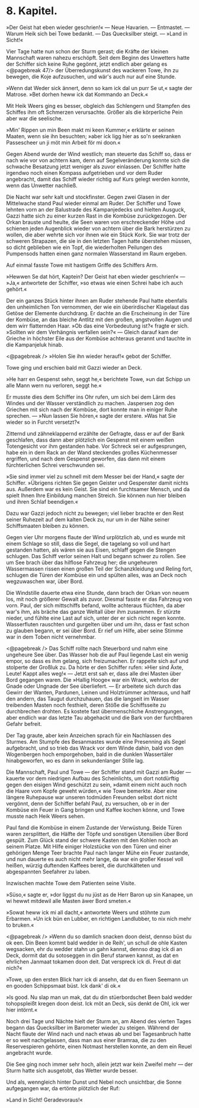 <h1>8. Kapitel.</h1>

<div class="subtitle">»Der Geist hat eben wieder geschrien!« &mdash; Neue Havarien. &mdash; Entmastet. &mdash;
Warum Heik sich bei Towe bedankt. &mdash; Das Quecksilber steigt. &mdash;
»Land in Sicht!«</div>

Vier Tage hatte nun schon der Sturm gerast; die Kräfte der kleinen
Mannschaft waren nahezu erschöpft. Seit dem Beginn des Unwetters
hatte der Schiffer sich keine Ruhe gegönnt, jetzt endlich aber gelang es 
<@pagebreak 47/> der Überredungskunst des wackeren Towe, ihn zu bewegen, die Koje aufzusuchen,
und wär's auch nur auf eine Stunde.

»Wenn dat Weder sick ännert, denn so kam ick dal un purr Se ut,«
sagte der Matrose. »Bet dorhen heww ick dat Kommando an Deck.«

Mit Heik Weers ging es besser, obgleich das Schlengern und Stampfen
des Schiffes ihm oft Schmerzen verursachte. Größer als die körperliche
Pein aber war die seelische.

»Min' Rippen un min Been makt mi keen Kummer,« erklärte er
seinen Maaten, wenn sie ihn besuchten; »aber ick ligg hier as so'n seekranken
Passescheer un ji möt min Arbeit för mi doon.«

Gegen Abend wurde der Wind westlich; man steuerte das Schiff so,
dass er nach wie vor von achtern kam, denn auf Segelveränderung
konnte sich die schwache Besatzung jetzt weniger als zuvor einlassen. Der
Schiffer hatte irgendwo noch einen Kompass aufgetrieben und vor dem
Ruder angebracht, damit das Schiff wieder richtig auf Kurs gelegt werden
konnte, wenn das Unwetter nachließ.

Die Nacht war sehr kalt und stockfinster. Gegen zwei Glasen in
der Mittelwache stand Paul wieder einmal am Ruder. Der Schiffer und
Towe lehnten vorn an der Balustrade des Kampanjedecks und hielten
Ausguck, Gazzi hatte sich zu einer kurzen Rast in die Kombüse zurückgezogen.
Der Orkan brauste und heulte, die Seen waren von erschreckender
Höhe und schienen jeden Augenblick wieder von achtern über die Bark
herstürzen zu wollen, die aber wehrte sich vor ihnen wie ein Stück Kork.
Sie war trotz der schweren Strapazen, die sie in den letzten Tagen hatte
überstehen müssen, so dicht geblieben wie ein Topf, die wiederholten
Peilungen des Pumpensods hatten einen ganz normalen Wasserstand im
Raum ergeben.

Auf einmal fasste Towe mit hastigem Griffe des Schiffers Arm.

»Hewwen Se dat hört, Kaptein? Der Geist hat eben wieder geschrien!«
&mdash; »Ja,« antwortete der Schiffer, »so etwas wie einen Schrei
habe ich auch gehört.«

Der ein ganzes Stück hinter ihnen am Ruder stehende Paul hatte
ebenfalls den unheimlichen Ton vernommen, der wie ein überirdischer
Klagelaut das Getöse der Elemente durchdrang. Er dachte an die Erscheinung
in der Türe der Kombüse, an das bleiche Antlitz mit den großen,
angstvollen Augen und dem wirr flatternden Haar. »Ob das eine Vorbedeutung
ist?« fragte er sich. »Sollten wir dem Verhängnis verfallen
sein?« &mdash; Gleich darauf kam der Grieche in höchster Eile aus
der Kombüse achteraus gerannt und tauchte in die Kampanjeluk hinab. 

<@pagebreak /> »Holen Sie ihn wieder herauf!« gebot der Schiffer.

Towe ging und erschien bald mit Gazzi wieder an Deck.

»He harr en Gespenst sehn, seggt he,« berichtete Towe, »un dat
Schipp un alle Mann wern nu verloren, seggt he.«

Er musste dies dem Schiffer ins Ohr rufen, um sich bei dem Lärm
des Windes und der Wasser verständlich zu machen. Jaspersen zog den
Griechen mit sich nach der Kombüse, dort konnte man in einiger Ruhe
sprechen. &mdash; »Nun lassen Sie hören,« sagte der erstere. »Was hat Sie
wieder so in Furcht versetzt?«

Zitternd und zähneklappernd erzählte der Gefragte, dass er auf der
Bank geschlafen, dass dann aber plötzlich ein Gespenst mit einem weißen
Totengesicht vor ihm gestanden habe. Vor Schreck sei er aufgesprungen,
habe ein in dem Rack an der Wand steckendes großes Küchenmesser ergriffen,
und nach dem Gespenst geworfen, das dann mit einem fürchterlichen
Schrei verschwunden sei.

»Sie sind immer viel zu schnell mit dem Messer bei der Hand,«
sagte der Schiffer. »Übrigens richten Sie gegen Geister und Gespenster
damit nichts aus. Außerdem war es kein Geist. Sie sind ein furchtsamer
Mensch, und da spielt Ihnen Ihre Einbildung manchen Streich.
Sie können nun hier bleiben und ihren Schlaf beendigen.«

Dazu war Gazzi jedoch nicht zu bewegen; viel lieber brachte er den
Rest seiner Ruhezeit auf dem kalten Deck zu, nur um in der Nähe seiner
Schiffsmaaten bleiben zu können.

Gegen vier Uhr morgens flaute der Wind urplötzlich ab, und es
wurde mit einem Schlage so still, dass die Segel, die tagelang so voll
und hart gestanden hatten, als wären sie aus Eisen, schlaff gegen die
Stengen schlugen. Das Schiff verlor seinen Halt und begann schwer zu
rollen. See um See brach über das hilflose Fahrzeug her; die ungeheuren
Wassermassen rissen einen großen Teil der Schanzkleidung und
Reling fort, schlugen die Türen der Kombüse ein und spülten alles, was
an Deck noch wegzuwaschen war, über Bord.

Die Windstille dauerte etwa eine Stunde, dann brach der Orkan
von neuem los, mit noch größerer Gewalt als zuvor. Diesmal fasste er
das Fahrzeug von vorn. Paul, der sich mittschiffs befand, wollte achteraus
flüchten, da aber war's ihm, als bräche das ganze Weltall über ihm
zusammen. Er stürzte nieder, und fühlte eine Last auf sich, unter der
er sich nicht regen konnte. Wasserfluten rauschten und gurgelten über und
um ihn, dass er fast schon zu glauben begann, er sei über Bord. Er
rief um Hilfe, aber seine Stimme war in dem Toben nicht vernehmbar. 

<@pagebreak /> Das Schiff rollte nach Steuerbord und nahm eine ungeheure See
über. Das Wasser hob die auf Paul liegende Last ein wenig empor,
so dass es ihm gelang, sich freizumachen. Er rappelte sich auf und stolperte
der Großluk zu. Da hörte er den Schiffer rufen: »Hier sind Äxte, Leute!
Kappt alles weg!« &mdash; Jetzt erst sah er, dass alle drei Masten über Bord
gegangen waren. Die »Hallig Hooge« war ein Wrack, wehrlos der Gnade
oder Ungnade der See überliefert. &mdash; Er arbeitete sich durch das Gewirr
der Wanten, Pardunen, Leinen und Holztrümmer achteraus, und half den
andern, das Taugut durchzuhauen, das die langseit im Wasser treibenden
Masten noch festhielt, deren Stöße die Schiffsseite zu durchbrechen drohten.
Es kostete fast übermenschliche Anstrengungen, aber endlich war das letzte
Tau abgehackt und die Bark von der furchtbaren Gefahr befreit.

Der Tag graute, aber kein Anzeichen sprach für ein Nachlassen des
Sturmes. Am Stumpfe des Besanmastes wurde eine Presenning als
Segel aufgebracht, und so trieb das Wrack vor dem Winde dahin, bald
von den Wogenbergen hoch emporgehoben, bald in die dunklen Wassertäler
hinabgeworfen, wo es dann in sekundenlanger Stille lag.

Die Mannschaft, Paul und Towe &mdash; der Schiffer stand mit Gazzi
am Ruder &mdash; kauerte vor dem niedrigen Aufbau des Scheinlichts, um
dort notdürftig gegen den eisigen Wind geschützt zu sein, »damit einem
nicht auch noch die Haare vom Kopfe geweht würden,« wie Towe bemerkte.
Aber eine längere Ruhepause war unseren todmüden Freunden selbst dort
nicht vergönnt, denn der Schiffer befahl Paul, zu versuchen, ob er in
der Kombüse ein Feuer in Gang bringen und Kaffee kochen könne, und
Towe musste nach Heik Weers sehen.

Paul fand die Kombüse in einem Zustande der Verwüstung. Beide
Türen waren zersplittert, die Hälfte der Töpfe und sonstigen Utensilien
über Bord gespült. Zum Glück stand der schwere Kasten mit den Kohlen
noch an seinem Platze. Mit Hilfe einiger Holzstücke von den Türen und
einer gehörigen Menge Teer brachte Paul nach langer Mühe ein Feuer
zustande, und nun dauerte es auch nicht mehr lange, da war ein großer
Kessel voll heißen, würzig duftenden Kaffees bereit, die durchkälteten und
abgespannten Seefahrer zu laben.

Inzwischen machte Towe dem Patienten seine Visite.

»Süso,« sagte er, »dor liggst du nu jüst as de Herr Baron up sin
Kanapee, un wi hewwt mitdewil alle Masten äwer Bord smeten.«

»Sowat heww ick mi all dacht,« antwortete Weers und stöhnte zum
Erbarmen. »Un ick bün en Lubber, en richtigen Landlubber, to nix nich
mehr to bruken.«

<@pagebreak /> »Wenn du so damlich snacken doon deist, dennso büst du ok een.
Din Been kommt bald wedder in de Reih', un schull de ohle Kasten wegsacken,
ehr du wedder stahn un gahn kannst, dennso drag ick di an Deck,
dormit dat du sotoseggen in din Beruf starwen kannst, as dat en ehrlichen
Janmaat tokamen doon deit. Dat verspreck ick di. Freut di dat nich?«

»Towe, up den ersten Blick harr ick di ansehn, dat du en fixen
Seemann un en gooden Schippsmaat büst. Ick dank' di ok.«

»Is good. Nu slap man un mak, dat du din stüerbordschet Been
bald wedder tohopspleißt kregen doon deist. Ick möt an Deck, süs denkt
de Ohl, ick wer hier intörnt.«

Noch drei Tage und Nächte hielt der Sturm an, am Abend des
vierten Tages begann das Quecksilber im Barometer wieder zu steigen.
Während der Nacht flaute der Wind nach und nach etwas ab und bei
Tagesanbruch hatte er so weit nachgelassen, dass man aus einer Bramraa,
die zu den Reservespieren gehörte, einen Notmast herstellen konnte, an dem
ein Reuel angebracht wurde.

Die See ging noch immer sehr hoch, allein jetzt war kein Zweifel
mehr &mdash; der Sturm hatte sich ausgetobt, das Wetter wurde besser.

Und als, wenngleich hinter Dunst und Nebel noch unsichtbar, die
Sonne aufgegangen war, da ertönte plötzlich der Ruf:

»Land in Sicht! Geradevoraus!«


